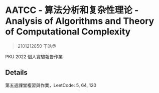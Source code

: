 # AATCC - 算法分析和复杂性理论 - Analysis of Algorithms and Theory of Computational Complexity

> 2101212850 干皓丞

PKU 2022 個人實驗報告作業


## Details

第五週課堂複習與作業，LeetCode: 5, 64, 120







